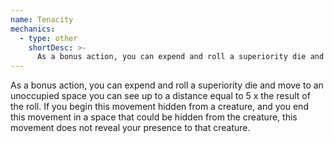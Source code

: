 ```yaml
---
name: Tenacity
mechanics:
  - type: other
    shortDesc: >-
      As a bonus action, you can expend and roll a superiority die and move to an unoccupied space you can see up to a distance equal to 5 x the result of the roll. If you begin this movement hidden from a creature, and you end this movement in a space that could be hidden from the creature, this movement does not reveal your presence to that creature.
---
```

As a bonus action, you can expend and roll a superiority die and move to an unoccupied space you can see up to a distance equal to 5 x the result of the roll. If you begin this movement hidden from a creature, and you end this movement in a space that could be hidden from the creature, this movement does not reveal your presence to that creature.
